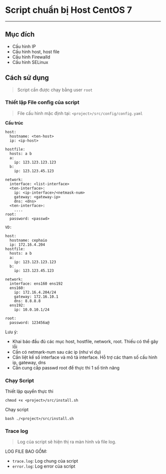 # Script chuẩn bị Host CentOS 7
---
## Mục đích
- Cấu hình IP
- Cấu hình host, host file
- Cấu hình Firewalld
- Cấu hình SELinux
## Cách sử dụng
> Script cần được chạy bằng user `root`
### Thiết lập File config của script
> File cấu hình mặc định tại: `<project>/src/config/config.yaml`

__Cấu trúc__

```
host:
  hostname: <ten-host>
  ip: <ip-host>

hostfile:
  hosts: a b
  a:
    ip: 123.123.123.123
  b:
    ip: 123.123.45.123

network:
  interface: <list-interface>
  <ten-interface>:  
    ip: <ip-interface>/<netmask-num>
    gateway: <gateway-ip>
    dns: <dns>
  <ten-interface>:
    ....
root:
  password: <passwd>

VD:

host:
  hostname: cephaio
  ip: 172.16.4.204
hostfile:
  hosts: a b
  a:
    ip: 123.123.123.123
  b:
    ip: 123.123.45.123

network:
  interface: ens160 ens192
  ens160:
    ip: 172.16.4.204/24
    gateway: 172.16.10.1
    dns: 8.8.8.8
  ens192:
    ip: 10.0.10.1/24

root:
  password: 123456a@
```

Lưu ý:
- Khai báo đầu đủ các mục host, hostfile, network, root. Thiếu có thể gây lỗi
- Cần có netmark-num sau các ip (như ví dụ)
- Cần liệt kế số interface và mô tả interface. Hỗ trợ các tham số cấu hình ip, gateway, dns
- Cần cung cấp passwd root để thực thi 1 số tính năng

### Chạy Script
Thiết lập quyển thực thi
```
chmod +x <project>/src/install.sh
```

Chạy script
```
bash ./<project>/src/install.sh
```

### Trace log
> Log của script sẽ hiện thị ra màn hình và file log.

LOG FILE BAO GỒM:
- `trace.log`: Log chung của script
- `error.log`: Log error của script
